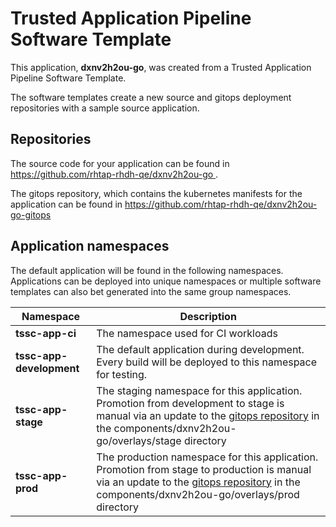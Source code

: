 # Trusted Application Pipeline Software Template

This application, **dxnv2h2ou-go**, was created from a Trusted Application Pipeline Software Template.

The software templates create a new source and gitops deployment repositories with a sample source application. 

## Repositories

The source code for your application can be found in [https://github.com/rhtap-rhdh-qe/dxnv2h2ou-go ](https://github.com/rhtap-rhdh-qe/dxnv2h2ou-go ).
 
The gitops repository, which contains the kubernetes manifests for the application can be found in 
[https://github.com/rhtap-rhdh-qe/dxnv2h2ou-go-gitops ](https://github.com/rhtap-rhdh-qe/dxnv2h2ou-go-gitops ) 

## Application namespaces 

The default application will be found in the following namespaces. Applications can be deployed into unique namespaces or multiple software templates can also bet generated into the same group namespaces.  

|  Namespace   |  Description   |  
| -------- | -------- |
| **tssc-app-ci** | The namespace used for CI workloads |
| **tssc-app-development** | The default application during development. Every build will be deployed to this namespace for testing. |
| **tssc-app-stage** | The staging namespace for this application. Promotion from development to stage is manual via an update to the [gitops repository](https://github.com/rhtap-rhdh-qe/dxnv2h2ou-go-gitops ) in the components/dxnv2h2ou-go/overlays/stage directory |
| **tssc-app-prod** | The production namespace for this application. Promotion from stage to production is manual via an update to the [gitops repository](https://github.com/rhtap-rhdh-qe/dxnv2h2ou-go-gitops ) in the components/dxnv2h2ou-go/overlays/prod directory |